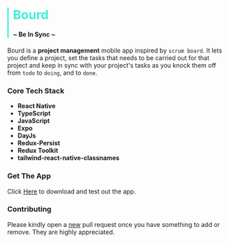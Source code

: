 <div style="border-left:3px solid #3EEFD8;padding-left:10px;margin-bottom:20px">
<h1 style="color:#3EEFD8;padding-bottom:0px">Bourd</h1>
<b>~ Be In Sync ~</b>
</div>

Bourd is a **project management** mobile app inspired by `scrum board`. It lets you define a project, set the tasks that needs to be carried out for that project and keep in sync with your project's tasks as you knock them off from `todo` to `doing`, and to `done`.

<h3>Core Tech Stack</h3>

- **React Native**
- **TypeScript**
- **JavaScript**
- **Expo**
- **DayJs**
- **Redux-Persist**
- **Redux Toolkit**
- **tailwind-react-native-classnames**

<h3>Get The App</h3>

Click [Here](https://) to download and test out the app.

<h3>Contributing</h3>

Please kindly open a [new](https://github.com/stanleyugwu/bourd/pull) pull request once you have something to add or remove. They are highly appreciated.
